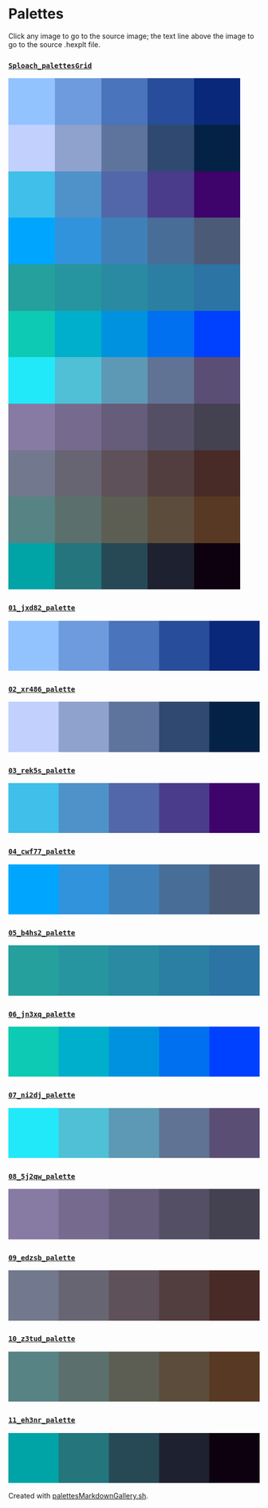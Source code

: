 # Palettes

Click any image to go to the source image; the text line above the image to go to the source .hexplt file.

### [`Sploach_palettesGrid`](Sploach_palettesGrid.hexplt)

[ ![Sploach_palettesGrid.png](Sploach_palettesGrid.png) ](Sploach_palettesGrid.png)

### [`01_jxd82_palette`](01_jxd82_palette.hexplt)

[ ![01_jxd82_palette.png](01_jxd82_palette.png) ](01_jxd82_palette.png)

### [`02_xr486_palette`](02_xr486_palette.hexplt)

[ ![02_xr486_palette.png](02_xr486_palette.png) ](02_xr486_palette.png)

### [`03_rek5s_palette`](03_rek5s_palette.hexplt)

[ ![03_rek5s_palette.png](03_rek5s_palette.png) ](03_rek5s_palette.png)

### [`04_cwf77_palette`](04_cwf77_palette.hexplt)

[ ![04_cwf77_palette.png](04_cwf77_palette.png) ](04_cwf77_palette.png)

### [`05_b4hs2_palette`](05_b4hs2_palette.hexplt)

[ ![05_b4hs2_palette.png](05_b4hs2_palette.png) ](05_b4hs2_palette.png)

### [`06_jn3xq_palette`](06_jn3xq_palette.hexplt)

[ ![06_jn3xq_palette.png](06_jn3xq_palette.png) ](06_jn3xq_palette.png)

### [`07_ni2dj_palette`](07_ni2dj_palette.hexplt)

[ ![07_ni2dj_palette.png](07_ni2dj_palette.png) ](07_ni2dj_palette.png)

### [`08_5j2qw_palette`](08_5j2qw_palette.hexplt)

[ ![08_5j2qw_palette.png](08_5j2qw_palette.png) ](08_5j2qw_palette.png)

### [`09_edzsb_palette`](09_edzsb_palette.hexplt)

[ ![09_edzsb_palette.png](09_edzsb_palette.png) ](09_edzsb_palette.png)

### [`10_z3tud_palette`](10_z3tud_palette.hexplt)

[ ![10_z3tud_palette.png](10_z3tud_palette.png) ](10_z3tud_palette.png)

### [`11_eh3nr_palette`](11_eh3nr_palette.hexplt)

[ ![11_eh3nr_palette.png](11_eh3nr_palette.png) ](11_eh3nr_palette.png)

Created with [palettesMarkdownGallery.sh](https://github.com/earthbound19/_ebDev/blob/master/scripts/imgAndVideo/palettesMarkdownGallery.sh).